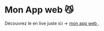 # Mon App web 😼

Découvrez le en live juste ici -> [mon app web ](https://portfolio-six-phi-11.vercel.app/).
